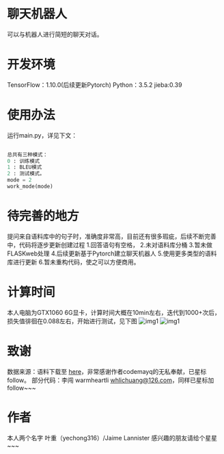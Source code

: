 # 聊天机器人
可以与机器人进行简短的聊天对话。
# 开发环境
TensorFlow：1.10.0(后续更新Pytorch)
Python：3.5.2
jieba:0.39
# 使用办法

运行main.py，详见下文：

```python  
  
总共有三种模式：
0 : 训练模式
1 : BLEU模式
2 : 测试模式。
mode = 2
work_mode(mode)
```
# 待完善的地方
提问来自语料库中的句子时，准确度非常高，目前还有很多瑕疵，后续不断完善中，代码将逐步更新创建过程
1.回答语句有空格，
2.未对语料库分桶
3.暂未做FLASKweb处理
4.后续更新基于Pytorch建立聊天机器人
5.使用更多类型的语料库进行更新
6.暂未重构代码，使之可以方便商用。
# 计算时间
 本人电脑为GTX1060 6G显卡，计算时间大概在10min左右，迭代到1000+次后，损失值徘徊在0.088左右，开始进行测试，见下图
![img1](https://github.com/yechong316/Chatbot-intruduction/blob/master/result/%E8%81%8A%E5%A4%A91.png)
![img1](https://github.com/yechong316/Chatbot-intruduction/blob/master/result/%E8%81%8A%E5%A4%A92.png)


# 致谢
数据来源：语料下载至  [here](https://github.com/codemayq/chinese_chatbot_corpus)，非常感谢作者codemayq的无私奉献，已星标follow。
部分代码：李闯 warmheartli whlichuang@126.com，同样已星标加follow~~~
# 作者
本人两个名字 叶重（yechong316）/Jaime Lannister 感兴趣的朋友请给个星星~~~
